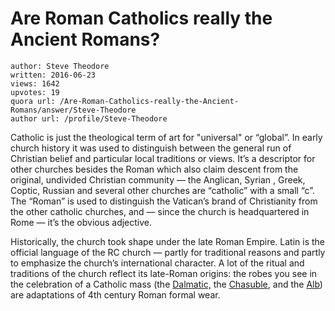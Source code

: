 # Are Roman Catholics really the Ancient Romans?

	author: Steve Theodore
	written: 2016-06-23
	views: 1642
	upvotes: 19
	quora url: /Are-Roman-Catholics-really-the-Ancient-Romans/answer/Steve-Theodore
	author url: /profile/Steve-Theodore


Catholic is just the theological term of art for "universal" or “global”. In early church history it was used to distinguish between the general run of Christian belief and particular local traditions or views. It’s a descriptor for other churches besides the Roman which also claim descent from the original, undivided Christian community — the Anglican, Syrian , Greek, Coptic, Russian and several other churches are “catholic” with a small “c”. The “Roman” is used to distinguish the Vatican’s brand of Christianity from the other catholic churches, and — since the church is headquartered in Rome — it’s the obvious adjective.

Historically, the church took shape under the late Roman Empire. Latin is the official language of the RC church — partly for traditional reasons and partly to emphasize the church’s international character. A lot of the ritual and traditions of the church reflect its late-Roman origins: the robes you see in the celebration of a Catholic mass (the [Dalmatic,](https://en.wikipedia.org/wiki/Dalmatic) the [Chasuble](https://en.wikipedia.org/wiki/Chasuble), and the [Alb](https://en.wikipedia.org/wiki/Alb)) are adaptations of 4th century Roman formal wear.

